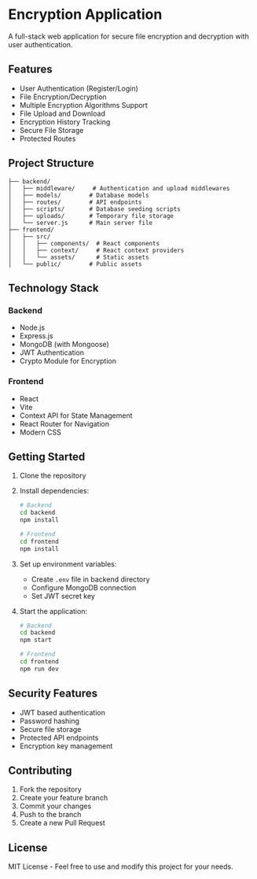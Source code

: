 # Encryption Application

A full-stack web application for secure file encryption and decryption with user authentication.

## Features

- User Authentication (Register/Login)
- File Encryption/Decryption
- Multiple Encryption Algorithms Support
- File Upload and Download
- Encryption History Tracking
- Secure File Storage
- Protected Routes

## Project Structure

```
├── backend/
│   ├── middleware/     # Authentication and upload middlewares
│   ├── models/        # Database models
│   ├── routes/        # API endpoints
│   ├── scripts/       # Database seeding scripts
│   ├── uploads/       # Temporary file storage
│   └── server.js      # Main server file
├── frontend/
│   ├── src/
│   │   ├── components/  # React components
│   │   ├── context/     # React context providers
│   │   └── assets/      # Static assets
│   └── public/        # Public assets
```

## Technology Stack

### Backend
- Node.js
- Express.js
- MongoDB (with Mongoose)
- JWT Authentication
- Crypto Module for Encryption

### Frontend
- React
- Vite
- Context API for State Management
- React Router for Navigation
- Modern CSS

## Getting Started

1. Clone the repository
2. Install dependencies:
   ```bash
   # Backend
   cd backend
   npm install

   # Frontend
   cd frontend
   npm install
   ```

3. Set up environment variables:
   - Create `.env` file in backend directory
   - Configure MongoDB connection
   - Set JWT secret key

4. Start the application:
   ```bash
   # Backend
   cd backend
   npm start

   # Frontend
   cd frontend
   npm run dev
   ```

## Security Features

- JWT based authentication
- Password hashing
- Secure file storage
- Protected API endpoints
- Encryption key management

## Contributing

1. Fork the repository
2. Create your feature branch
3. Commit your changes
4. Push to the branch
5. Create a new Pull Request

## License

MIT License - Feel free to use and modify this project for your needs.